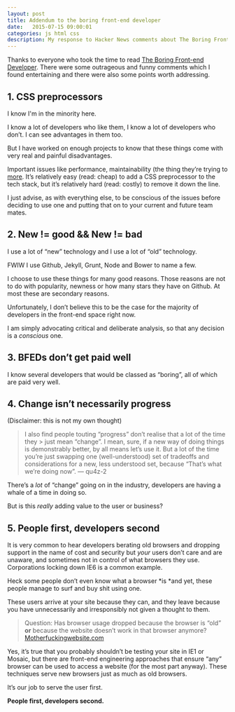 ```yaml
---
layout: post
title: Addendum to the boring front-end developer
date:   2015-07-15 09:00:01
categories: js html css
description: My response to Hacker News comments about The Boring Front-end Developer.
---
```


Thanks to everyone who took the time to read [The Boring Front-end
Developer](/articles/the-boring-front-end-developer/). There were some outrageous and funny comments which I found entertaining and there were also some points worth addressing.

## 1. CSS preprocessors

I know I'm in the minority here.

I know a lot of developers who like them, I know a lot of developers who don’t.
I can see advantages in them too.

But I have worked on enough projects to know that these things come with very
real and painful disadvantages.

Important issues like performance, maintainability (the thing they’re trying to
[more](http://adamsilver.io/articles/the-disadvantages-of-css-preprocessors/).
It’s relatively easy (read: cheap) to add a CSS preprocessor to the tech stack,
but it’s relatively hard (read: costly) to remove it down the line.

I just advise, as with everything else, to be conscious of the issues before
deciding to use one and putting that on to your current and future team mates.

## 2. New != good && New != bad

I use a lot of “new” technology and I use a lot of “old” technology.

FWIW I use Github, Jekyll, Grunt, Node and Bower to name a few.

I choose to use these things for many good reasons. Those reasons are not to do
with popularity, newness or how many stars they have on Github. At most these
are secondary reasons.

Unfortunately, I don’t believe this to be the case for the majority of
developers in the front-end space right now.

I am simply advocating critical and deliberate analysis, so that any decision is a *conscious* one.

## 3. BFEDs don’t get paid well

I know several developers that would be classed as “boring”, all of which are
paid very well.

## 4. Change isn’t necessarily progress

(Disclaimer: this is not my own thought)

> I also find people touting “progress” don’t realise that a lot of the time they > just mean “change”. I mean, sure, if a new way of doing things is demonstrably better, by all means let’s use it. But a lot of the time you’re just swapping one (well-understood) set of tradeoffs and considerations for a new, less understood set, because “That’s what we’re doing now”. — qu4z-2

There’s a *lot* of “change” going on in the industry, developers are having a
whale of a time in doing so.

But is this *really* adding value to the user or business?

## 5. People first, developers second

It is very common to hear developers berating old browsers and dropping support
in the name of cost and security but *your* users don’t care and are unaware,
and sometimes not in control of what browsers they use. Corporations locking
down IE6 is a common example.

Heck some people don’t even know what a browser *is *and yet, these people
manage to surf and buy shit using one.

These users arrive at your site because they can, and they leave because you
have unnecessarily and irresponsibly not given a thought to them.

> Question: Has browser usage dropped because the browser is “old” **or** because the website doesn’t work in that browser anymore?
[Motherfuckingwebsite.com](http://motherfuckingwebsite.com/)

Yes, it’s true that you probably shouldn’t be testing your site in IE1 or
Mosaic, but there are front-end engineering approaches that ensure “any” browser can be used to access a website (for the most part anyway). These techniques serve new browsers just as much as old browsers.

It’s our job to serve the user first.

**People first, developers second.**